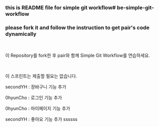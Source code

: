 ### this is README file for simple git workflow# be-simple-git-workflow

### please fork it and follow the instruction to get pair's code dynamically

<br />

이 Repository를 fork한 후 pair와 함께 Simple Git Workflow를 연습하세요.

<br />

이 스프린트는 제출할 필요는 없습니다.

secondYH : 장바구니 기능 추가

0hyunCho : 로그인 기능 추가

0hyunCho : 마이페이지 기능 추가

secondYH : 좋아요 기능 추가 ssssss
